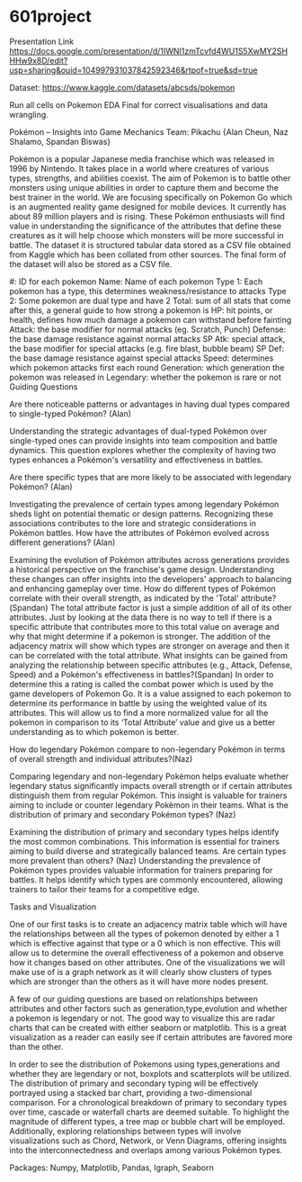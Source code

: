 <!-- #region -->
# 601project

Presentation Link
https://docs.google.com/presentation/d/1IWNI1zmTcvfd4WU1S5XwMY2SHHHw9x8D/edit?usp=sharing&ouid=104997931037842592346&rtpof=true&sd=true

Dataset: https://www.kaggle.com/datasets/abcsds/pokemon

Run all cells on Pokemon EDA Final for correct visualisations and data wrangling.

Pokémon – Insights into Game Mechanics 
Team: Pikachu {Alan Cheun, Naz Shalamo, Spandan Biswas} 

Pokémon is a popular Japanese media franchise which was released in 1996 by Nintendo. It takes place in a world  where creatures of various types, strengths, and abilities coexist. The aim of Pokemon is to battle other monsters using unique abilities in order to capture them and become the best trainer in the world. We are focusing specifically on Pokemon Go which is an augmented reality game designed for mobile devices. It currently has about 89 million players and is rising. These Pokémon enthusiasts will find value in understanding the significance of the attributes that define these creatures as it will help choose which monsters will be more successful in battle.
The dataset it is structured tabular data stored as a CSV file obtained from Kaggle which has been collated from other sources. The final form of the dataset will also be stored as a CSV file.


#: ID for each pokemon
Name: Name of each pokemon
Type 1: Each pokemon has a type, this determines weakness/resistance to attacks
Type 2: Some pokemon are dual type and have 2
Total: sum of all stats that come after this, a general guide to how strong a pokemon is
HP: hit points, or health, defines how much damage a pokemon can withstand before fainting
Attack: the base modifier for normal attacks (eg. Scratch, Punch)
Defense: the base damage resistance against normal attacks
SP Atk: special attack, the base modifier for special attacks (e.g. fire blast, bubble beam)
SP Def: the base damage resistance against special attacks
Speed: determines which pokemon attacks first each round
Generation: which generation the pokemon was released in
Legendary: whether the pokemon is rare or not
Guiding Questions 

Are there noticeable patterns or advantages in having dual types compared to single-typed Pokémon? (Alan)

Understanding the strategic advantages of dual-typed Pokémon over single-typed ones can provide insights into team composition and battle dynamics. This question explores whether the complexity of having two types enhances a Pokémon's versatility and effectiveness in battles. 

Are there specific types that are more likely to be associated with legendary Pokémon? (Alan)


Investigating the prevalence of certain types among legendary Pokémon sheds light on potential thematic or design patterns. Recognizing these associations contributes to the lore and strategic considerations in Pokémon battles. 
How have the attributes of Pokémon evolved across different generations? (Alan)


Examining the evolution of Pokémon attributes across generations provides a historical perspective on the franchise's game design. Understanding these changes can offer insights into the developers' approach to balancing and enhancing gameplay over time. 
How do different types of Pokémon correlate with their overall strength, as indicated by the 'Total' attribute?(Spandan)
The total attribute factor is just a simple addition of all of its other attributes. Just by looking at the data there is no way to tell if there is a specific attribute that contributes more to this total value on average and why that might determine if a pokemon is stronger. The addition of the adjacency matrix will show which types are stronger on average and then it can be correlated with the total attribute.
What insights can be gained from analyzing the relationship between specific attributes (e.g., Attack, Defense, Speed) and a Pokémon's effectiveness in battles?(Spandan)
In order to determine this a rating is called the combat power which is used by the game developers of Pokemon Go. It is a value assigned to each pokemon to determine its performance in battle by using the weighted value of its attributes. This will allow us to find a more normalized value for all the pokemon in comparison to its ‘Total Attribute’ value and give us a better understanding as to which pokemon is better.


How do legendary Pokémon compare to non-legendary Pokémon in terms of overall strength and individual attributes?(Naz) 


Comparing legendary and non-legendary Pokémon helps evaluate whether legendary status significantly impacts overall strength or if certain attributes distinguish them from regular Pokémon. This insight is valuable for trainers aiming to include or counter legendary Pokémon in their teams. 
What is the distribution of primary and secondary Pokémon types? (Naz)


Examining the distribution of primary and secondary types helps identify the most common combinations. This information is essential for trainers aiming to build diverse and strategically balanced teams. 
Are certain types more prevalent than others? (Naz)
Understanding the prevalence of Pokémon types provides valuable information for trainers preparing for battles. It helps identify which types are commonly encountered, allowing trainers to tailor their teams for a competitive edge. 

Tasks and Visualization


One of our first tasks is to create an adjacency matrix table which will have the relationships between all the types of pokemon denoted by either a 1 which is effective against that type or a 0 which is non effective. This will allow us to determine the overall effectiveness of a pokemon and observe how it changes based on other attributes. One of the visualizations we will make use of is a graph network as it will clearly show clusters of types which are stronger than the others as it will have more nodes present.


A few of our guiding questions are based on relationships between attributes and other factors such as generation,type,evolution and whether a pokemon is legendary or not. The good way to visualize this are radar charts that can be created with either seaborn  or matplotlib. This is a great visualization as a reader can easily see if certain attributes are favored more than the other.


In order to see the distribution of Pokemons using types,generations and whether they are legendary or not, boxplots and scatterplots will be utilized. The distribution of primary and secondary typing will be effectively portrayed using a stacked bar chart, providing a two-dimensional comparison. For a chronological breakdown of primary to secondary types over time, cascade or waterfall charts are deemed suitable. To highlight the magnitude of different types, a tree map or bubble chart will be employed. Additionally, exploring relationships between types will involve visualizations such as Chord, Network, or Venn Diagrams, offering insights into the interconnectedness and overlaps among various Pokémon types.


Packages: Numpy, Matplotlib, Pandas, Igraph, Seaborn
<!-- #endregion -->
